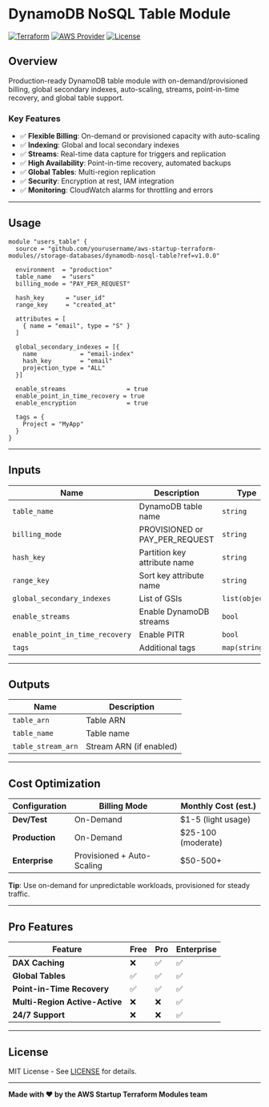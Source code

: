 # DynamoDB NoSQL Table Module

[![Terraform](https://img.shields.io/badge/Terraform-1.5+-623CE4?logo=terraform)](https://www.terraform.io/)
[![AWS Provider](https://img.shields.io/badge/AWS-5.0+-FF9900?logo=amazon-aws)](https://registry.terraform.io/providers/hashicorp/aws/latest)
[![License](https://img.shields.io/badge/License-MIT-blue.svg)](../LICENSE)

## Overview

Production-ready DynamoDB table module with on-demand/provisioned billing, global secondary indexes, auto-scaling, streams, point-in-time recovery, and global table support.

### Key Features

- ✅ **Flexible Billing**: On-demand or provisioned capacity with auto-scaling
- ✅ **Indexing**: Global and local secondary indexes
- ✅ **Streams**: Real-time data capture for triggers and replication
- ✅ **High Availability**: Point-in-time recovery, automated backups
- ✅ **Global Tables**: Multi-region replication
- ✅ **Security**: Encryption at rest, IAM integration
- ✅ **Monitoring**: CloudWatch alarms for throttling and errors

---

## Usage

```hcl
module "users_table" {
  source = "github.com/yourusername/aws-startup-terraform-modules//storage-databases/dynamodb-nosql-table?ref=v1.0.0"

  environment  = "production"
  table_name   = "users"
  billing_mode = "PAY_PER_REQUEST"

  hash_key      = "user_id"
  range_key     = "created_at"

  attributes = [
    { name = "email", type = "S" }
  ]

  global_secondary_indexes = [{
    name            = "email-index"
    hash_key        = "email"
    projection_type = "ALL"
  }]

  enable_streams                 = true
  enable_point_in_time_recovery = true
  enable_encryption              = true

  tags = {
    Project = "MyApp"
  }
}
```

---

## Inputs

| Name | Description | Type | Default | Required |
|------|-------------|------|---------|:--------:|
| `table_name` | DynamoDB table name | `string` | n/a | yes |
| `billing_mode` | PROVISIONED or PAY_PER_REQUEST | `string` | `"PAY_PER_REQUEST"` | no |
| `hash_key` | Partition key attribute name | `string` | n/a | yes |
| `range_key` | Sort key attribute name | `string` | `null` | no |
| `global_secondary_indexes` | List of GSIs | `list(object)` | `[]` | no |
| `enable_streams` | Enable DynamoDB streams | `bool` | `false` | no |
| `enable_point_in_time_recovery` | Enable PITR | `bool` | `true` | no |
| `tags` | Additional tags | `map(string)` | `{}` | no |

---

## Outputs

| Name | Description |
|------|-------------|
| `table_arn` | Table ARN |
| `table_name` | Table name |
| `table_stream_arn` | Stream ARN (if enabled) |

---

## Cost Optimization

| Configuration | Billing Mode | Monthly Cost (est.) |
|---------------|--------------|---------------------|
| **Dev/Test** | On-Demand | $1-5 (light usage) |
| **Production** | On-Demand | $25-100 (moderate) |
| **Enterprise** | Provisioned + Auto-Scaling | $50-500+ |

**Tip**: Use on-demand for unpredictable workloads, provisioned for steady traffic.

---

## Pro Features

| Feature | Free | Pro | Enterprise |
|---------|------|-----|------------|
| **DAX Caching** | ❌ | ✅ | ✅ |
| **Global Tables** | ✅ | ✅ | ✅ |
| **Point-in-Time Recovery** | ✅ | ✅ | ✅ |
| **Multi-Region Active-Active** | ❌ | ❌ | ✅ |
| **24/7 Support** | ❌ | ❌ | ✅ |

---

## License

MIT License - See [LICENSE](LICENSE) for details.

---

**Made with ❤️ by the AWS Startup Terraform Modules team**

